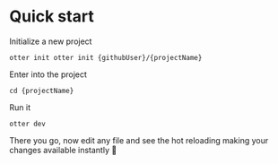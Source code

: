 # Quick start

Initialize a new project
```
otter init otter init {githubUser}/{projectName}
```
Enter into the project
```
cd {projectName}
```
Run it
```
otter dev
```
There you go, now edit any file and see the hot reloading making your changes available instantly 🚀